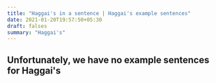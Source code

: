 ```yaml
---
title: "Haggai's in a sentence | Haggai's example sentences"
date: 2021-01-20T19:57:50+05:30
draft: falses
summary: "Haggai's"
---
```

## Unfortunately, we have no example sentences for Haggai's                 
